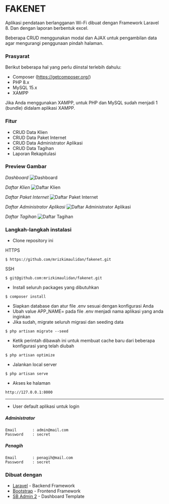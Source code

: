 # FAKENET

Aplikasi pendataan berlangganan Wi-Fi dibuat dengan Framework Laravel 8. Dan dengan laporan berbentuk excel. <br>

Beberapa CRUD menggunakan modal dan AJAX untuk pengambilan data agar mengurangi penggunaan pindah halaman.

### Prasyarat

Berikut beberapa hal yang perlu diinstal terlebih dahulu:

-   Composer (https://getcomposer.org/)
-   PHP 8.x
-   MySQL 15.x
-   XAMPP

Jika Anda menggunakan XAMPP, untuk PHP dan MySQL sudah menjadi 1 (bundle) didalam aplikasi XAMPP.

### Fitur

-   CRUD Data Klien
-   CRUD Data Paket Internet
-   CRUD Data Administrator Aplikasi
-   CRUD Data Tagihan
-   Laporan Rekapitulasi

### Preview Gambar

_Dashboard_
![Dashboard](https://i.imgur.com/8Qth60f.png)

_Daftar Klien_
![Daftar Klien](https://i.imgur.com/prA0trg.png)

_Daftar Paket Internet_
![Daftar Paket Internet](https://i.imgur.com/lwtimMq.png)

_Daftar Administrator Aplikasi_
![Daftar Administrator Aplikasi](https://i.imgur.com/YulMyHK.png)

_Daftar Tagihan_
![Daftar Tagihan](https://i.imgur.com/058nEXk.png)

### Langkah-langkah instalasi

-   Clone repository ini

HTTPS

```
$ https://github.com/mrizkimaulidan/fakenet.git
```

SSH

```
$ git@github.com:mrizkimaulidan/fakenet.git
```

-   Install seluruh packages yang dibutuhkan

```
$ composer install
```

-   Siapkan database dan atur file .env sesuai dengan konfigurasi Anda
-   Ubah value APP_NAME= pada file .env menjadi nama aplikasi yang anda inginkan
-   Jika sudah, migrate seluruh migrasi dan seeding data

```
$ php artisan migrate --seed
```

-   Ketik perintah dibawah ini untuk membuat cache baru dari beberapa konfigurasi yang telah diubah

```
$ php artisan optimize
```

-   Jalankan local server

```
$ php artisan serve
```

-   Akses ke halaman

```
http://127.0.0.1:8000
```

---

-   User default aplikasi untuk login

##### Administrator

```
Email       : admin@mail.com
Password    : secret
```

##### Penagih

```
Email       : penagih@mail.com
Password    : secret
```

### Dibuat dengan

-   [Laravel](https://laravel.com) - Backend Framework
-   [Bootstrap](https://getbootstrap.com) - Frontend Framework
-   [SB Admin 2](https://startbootstrap.com/theme/sb-admin-2) - Dashboard Template
